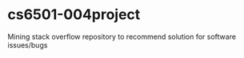 # cs6501-004project
Mining stack overflow repository to recommend solution for software issues/bugs
